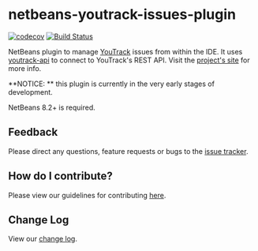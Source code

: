 # netbeans-youtrack-issues-plugin

[![codecov](https://codecov.io/gh/llorllale/netbeans-youtrack-issues-plugin/branch/master/graph/badge.svg)](https://codecov.io/gh/llorllale/netbeans-youtrack-issues-plugin)
[![Build Status](https://travis-ci.org/llorllale/netbeans-youtrack-issues-plugin.svg?branch=master)](https://travis-ci.org/llorllale/netbeans-youtrack-issues-plugin)

NetBeans plugin to manage [YouTrack](https://www.jetbrains.com/youtrack/) issues from within the IDE. It uses [youtrack-api](https://github.com/llorllale/youtrack-api) to connect to YouTrack's REST API. Visit the [project's site](https://llorllale.github.io/netbeans-youtrack-issues-plugin) for more info.

**NOTICE: ** this plugin is currently in the very early stages of development.

NetBeans 8.2+ is required.

## Feedback
Please direct any questions, feature requests or bugs to the [issue tracker](https://github.com/llorllale/netbeans-youtrack-issues-plugin/issues/).

## How do I contribute?
Please view our guidelines for contributing [here](./CONTRIBUTING.md).

## Change Log
View our [change log](./CHANGELOG.md).